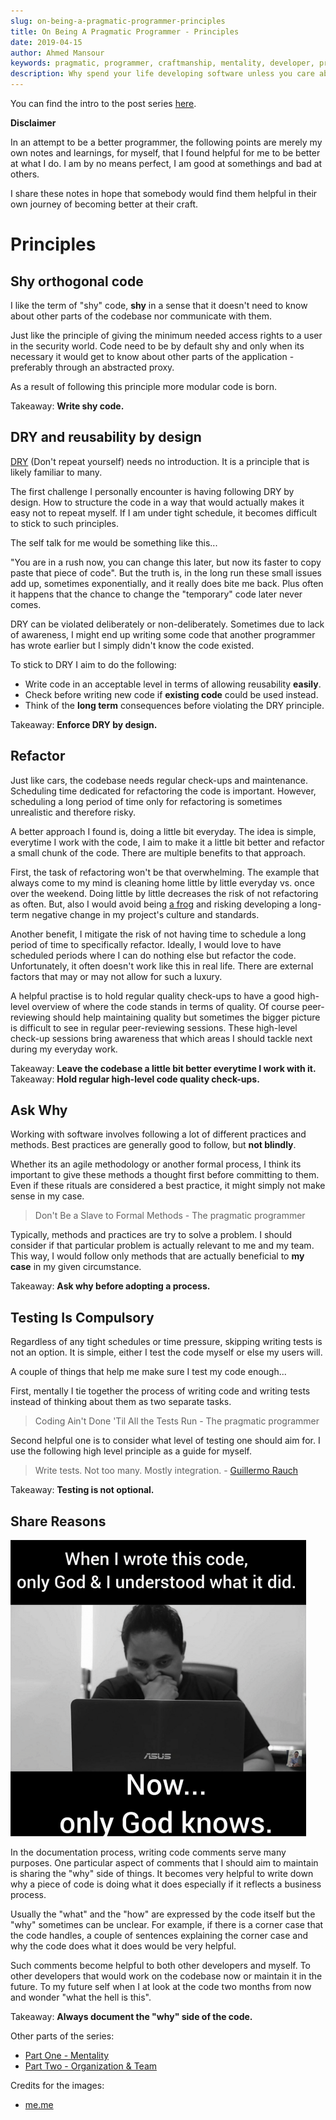 ```yaml
---
slug: on-being-a-pragmatic-programmer-principles
title: On Being A Pragmatic Programmer - Principles
date: 2019-04-15
author: Ahmed Mansour
keywords: pragmatic, programmer, craftmanship, mentality, developer, principles, shy code, dry, testing, ask why, document your work
description: Why spend your life developing software unless you care about doing it well? My notes about being better at my craft as a programmer.
---
```


You can find the intro to the post series [here](/on-being-a-pragmatic-programmer-intro).

**Disclaimer**

In an attempt to be a better programmer, the following points are merely my own notes and learnings, for myself, that I found helpful for me to be better at what I do. I am by no means perfect, I am good at somethings and bad at others.

I share these notes in hope that somebody would find them helpful in their own journey of becoming better at their craft.

# Principles

## Shy orthogonal code

I like the term of "shy" code, **shy** in a sense that it doesn't need to know about other parts of the codebase nor communicate with them.

Just like the principle of giving the minimum needed access rights to a user in the security world. Code need to be by default shy and only when its necessary it would get to know about other parts of the application - preferably through an abstracted proxy.

As a result of following this principle more modular code is born.

Takeaway: **Write shy code.**

## DRY and reusability by design

[DRY](https://en.wikipedia.org/wiki/Don%27t_repeat_yourself) (Don't repeat yourself) needs no introduction. It is a principle that is likely familiar to many.

The first challenge I personally encounter is having following DRY by design. How to structure the code in a way that would actually makes it easy not to repeat myself. If I am under tight schedule, it becomes difficult to stick to such principles.

The self talk for me would be something like this...

"You are in a rush now, you can change this later, but now its faster to copy paste that piece of code". But the truth is, in the long run these small issues add up, sometimes exponentially, and it really does bite me back. Plus often it happens that the chance to change the "temporary" code later never comes.

DRY can be violated deliberately or non-deliberately. Sometimes due to lack of awareness, I might end up writing some code that another programmer has wrote earlier but I simply didn't know the code existed.

To stick to DRY I aim to do the following:

- Write code in an acceptable level in terms of allowing reusability **easily**.
- Check before writing new code if **existing code** could be used instead.
- Think of the **long term** consequences before violating the DRY principle.

Takeaway: **Enforce DRY by design.**

## Refactor

Just like cars, the codebase needs regular check-ups and maintenance. Scheduling time dedicated for refactoring the code is important. However, scheduling a long period of time only for refactoring is sometimes unrealistic and therefore risky.

A better approach I found is, doing a little bit everyday. The idea is simple, everytime I work with the code, I aim to make it a little bit better and refactor a small chunk of the code. There are multiple benefits to that approach.

First, the task of refactoring won't be that overwhelming. The example that always come to my mind is cleaning home little by little everyday vs. once over the weekend. Doing little by little decreases the risk of not refactoring as often. But, also I would avoid being [a frog](/on-being-a-pragmatic-programmer-organization-and-team#frog) and risking developing a long-term negative change in my project's culture and standards.

Another benefit, I mitigate the risk of not having time to schedule a long period of time to specifically refactor. Ideally, I would love to have scheduled periods where I can do nothing else but refactor the code. Unfortunately, it often doesn't work like this in real life. There are external factors that may or may not allow for such a luxury.

A helpful practise is to hold regular quality check-ups to have a good high-level overview of where the code stands in terms of quality. Of course peer-reviewing should help maintaining quality but sometimes the bigger picture is difficult to see in regular peer-reviewing sessions. These high-level check-up sessions bring awareness that which areas I should tackle next during my everyday work.

Takeaway: **Leave the codebase a little bit better everytime I work with it.**
Takeaway: **Hold regular high-level code quality check-ups.**

## Ask Why

Working with software involves following a lot of different practices and methods. Best practices are generally good to follow, but **not blindly**.

Whether its an agile methodology or another formal process, I think its important to give these methods a thought first before committing to them. Even if these rituals are considered a best practice, it might simply not make sense in my case.

> Don't Be a Slave to Formal Methods - The pragmatic programmer

Typically, methods and practices are try to solve a problem. I should consider if that particular problem is actually relevant to me and my team. This way, I would follow only methods that are actually beneficial to **my case** in my given circumstance.

Takeaway: **Ask why before adopting a process.**

## Testing Is Compulsory

Regardless of any tight schedules or time pressure, skipping writing tests is not an option. It is simple, either I test the code myself or else my users will.

A couple of things that help me make sure I test my code enough...

First, mentally I tie together the process of writing code and writing tests instead of thinking about them as two separate tasks.

> Coding Ain't Done 'Til All the Tests Run - The pragmatic programmer

Second helpful one is to consider what level of testing one should aim for. I use the following high level principle as a guide for myself.

> Write tests. Not too many. Mostly integration. - [Guillermo Rauch](https://twitter.com/rauchg)

Takeaway: **Testing is not optional.**

## Share Reasons

![I don't remember what this piece of code does anymore.](image7.png)

In the documentation process, writing code comments serve many purposes. One particular aspect of comments that I should aim to maintain is sharing the "why" side of things. It becomes very helpful to write down why a piece of code is doing what it does especially if it reflects a business process.

Usually the "what" and the "how" are expressed by the code itself but the "why" sometimes can be unclear. For example, if there is a corner case that the code handles, a couple of sentences explaining the corner case and why the code does what it does would be very helpful.

Such comments become helpful to both other developers and myself. To other developers that would work on the codebase now or maintain it in the future. To my future self when I at look at the code two months from now and wonder "what the hell is this".

Takeaway: **Always document the "why" side of the code.**

Other parts of the series:

- [Part One - Mentality](/on-being-a-pragmatic-programmer-mentality)
- [Part Two - Organization & Team](/on-being-a-pragmatic-programmer-organization-and-team)


Credits for the images:
- [me.me](https://me.me/i/when-wrote-this-code-only-god-l-understood-what-13073974)
